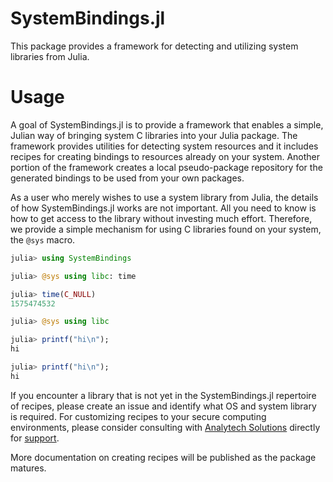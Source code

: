 # SystemBindings.jl

This package provides a framework for detecting and utilizing system libraries from Julia.

# Usage

A goal of SystemBindings.jl is to provide a framework that enables a simple, Julian way of bringing system C libraries into your Julia package.
The framework provides utilities for detecting system resources and it includes recipes for creating bindings to resources already on your system.
Another portion of the framework creates a local pseudo-package repository for the generated bindings to be used from your own packages.

As a user who merely wishes to use a system library from Julia, the details of how SystemBindings.jl works are not important.
All you need to know is how to get access to the library without investing much effort.
Therefore, we provide a simple mechanism for using C libraries found on your system, the `@sys` macro.

```jl
julia> using SystemBindings

julia> @sys using libc: time

julia> time(C_NULL)
1575474532

julia> @sys using libc

julia> printf("hi\n");
hi

julia> printf("hi\n");
hi
```

If you encounter a library that is not yet in the SystemBindings.jl repertoire of recipes, please create an issue and identify what OS and system library is required.
For customizing recipes to your secure computing environments, please consider consulting with [Analytech Solutions](https://analytech-solutions.com) directly for [support](mailto:team@analytech-solutions.com).

More documentation on creating recipes will be published as the package matures.

